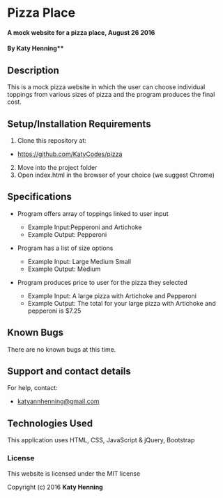 # Pizza Place

#### A mock website for a pizza place, August 26 2016

#### By Katy Henning**

## Description

This is a mock pizza website in which the user can choose individual toppings from various sizes of pizza and the program produces the final cost.  


## Setup/Installation Requirements

1. Clone this repository at:
  * https://github.com/KatyCodes/pizza
2. Move into the project folder
3. Open index.html in the browser of your choice (we suggest Chrome)

## Specifications

* Program offers array of toppings linked to user input
  * Example Input:Pepperoni and Artichoke
  * Example Output: Pepperoni

* Program has a list of size options
  * Example Input: Large Medium Small
  * Example Output: Medium

* Program produces price to user for the pizza they selected
  * Example Input: A large pizza with Artichoke and Pepperoni
  * Example Output: The total for your large pizza with Artichoke and pepperoni is $7.25

## Known Bugs

There are no known bugs at this time.

## Support and contact details

For help, contact:
* [katyannhenning@gmail.com](mailto:katyannhenning@gmail.com)

## Technologies Used

This application uses HTML, CSS, JavaScript & jQuery, Bootstrap

### License

This website is licensed under the MIT license

Copyright (c) 2016 **Katy Henning**
